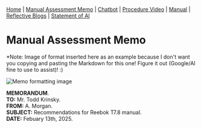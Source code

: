 [Home](index.md) | [Manual Assessment Memo](manual_assessment_memo.md) | [Chatbot](chatbot.md) | [Procedure Video](procedure_video.md) | [Manual](manual.md) | [Reflective Blogs](reflective_blogs.md) | [Statement of AI](AIstatement.md) 

# Manual Assessment Memo

*Note: Image of format inserted here as an example because I don't want you copying and pasting the Markdown for this one! Figure it out (Google/AI fine to use to assist)! :)

![Memo formatting image](memoLabels.jpg) 



**MEMORANDUM**.<br>
**TO:** Mr. Todd Krinsky.<br>
**FROM:** A. Morgan.<br>
**SUBJECT:** Recommendations for Reebok T7.8 manual.<br>
**DATE:** Febuary 13th, 2025.<br>
